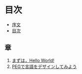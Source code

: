 目次
====

  * [序文](intro.md)
  * [目次](toc.md)

## 章

  1. [まずは，Hello World!](chap_01.md)
  2. [PEGで言語をデザインしてみよう](chap_02.md)
